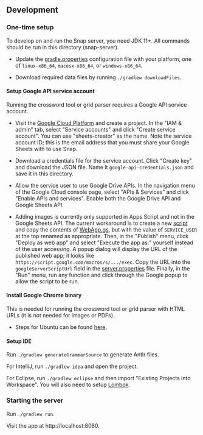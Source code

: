 ## Development

### One-time setup

To develop on and run the Snap server, you need JDK 11+. All commands should be run in this directory (snap-server).

- Update the [gradle.properties](gradle.properties) configuration file with your platform, one of `linux-x86_64`, `macosx-x86_64`, or `windows-x86_64`.

- Download required data files by running `./gradlew downloadFiles`.

#### Setup Google API service account

Running the crossword tool or grid parser requires a Google API service account.

- Visit the [Google Cloud Platform](https://console.cloud.google.com/home) and create a project. In the "IAM & admin" tab, select "Service accounts" and click "Create service account". You can use "sheets-creator" as the name. Note the service account ID; this is the email address that you must share your Google Sheets with to use Snap.

- Download a credentials file for the service account. Click "Create key" and download the JSON file. Name it `google-api-credentials.json` and save it in this directory.

- Allow the service user to use Google Drive APIs. In the navigation menu of the Google Cloud console page, select "APIs & Services" and click "Enable APIs and services". Enable both the Google Drive API and Google Sheets API.

- Adding images is currently only supported in Apps Script and not in the Google Sheets API. The current workaround is to create a new [script](http://script.google.com) and copy the contents of [WebApp.gs](WebApp.gs), but with the value of `SERVICE_USER` at the top renamed as appropriate. Then, in the "Publish" menu, click "Deploy as web app" and select "Execute the app as:" yourself instead of the user accessing. A popup dialog will display the URL of the published web app; it looks like `https://script.google.com/macros/s/.../exec`. Copy the URL into the `googleServerScriptUrl` field in the [server.properties](server.properties) file. Finally, in the "Run" menu, run any function and click through the Google popup to allow the script to be run.

#### Install Google Chrome binary

This is needed for running the crossword tool or grid parser with HTML URLs (it is not needed for images or PDFs).

- Steps for Ubuntu can be found [here](https://blog.softhints.com/ubuntu-16-04-server-install-headless-google-chrome/).

#### Setup IDE

Run `./gradlew generateGrammarSource` to generate Antlr files.

For IntelliJ, run `./gradlew idea` and open the project.

For Eclipse, run `./gradlew eclipse` and then import "Existing Projects into Workspace". You will also need to setup [Lombok](https://projectlombok.org/setup/eclipse).

### Starting the server

Run `./gradlew run`.

Visit the app at http://localhost:8080.

